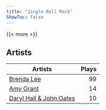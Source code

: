 ```yaml
---
title: "Jingle Bell Rock"
ShowToc: false
---
```


{{< more >}}

## Artists
Artists | Plays 
----- | -----: 
[Brenda Lee](/artists/brenda-lee-18115) | 99
[Amy Grant](/artists/amy-grant-3053) | 14
[Daryl Hall & John Oates](/artists/daryl-hall-john-oates-645736) | 10


